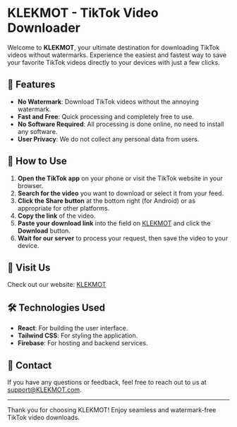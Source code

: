 # KLEKMOT - TikTok Video Downloader

Welcome to **KLEKMOT**, your ultimate destination for downloading TikTok videos without watermarks. Experience the easiest and fastest way to save your favorite TikTok videos directly to your devices with just a few clicks.

## 🌟 Features

- **No Watermark**: Download TikTok videos without the annoying watermark.
- **Fast and Free**: Quick processing and completely free to use.
- **No Software Required**: All processing is done online, no need to install any software.
- **User Privacy**: We do not collect any personal data from users.

## 🚀 How to Use

1. **Open the TikTok app** on your phone or visit the TikTok website in your browser.
2. **Search for the video** you want to download or select it from your feed.
3. **Click the Share button** at the bottom right (for Android) or as appropriate for other platforms.
4. **Copy the link** of the video.
5. **Paste your download link** into the field on [KLEKMOT](https://KLEKMOT-a2330.web.app/) and click the **Download** button.
6. **Wait for our server** to process your request, then save the video to your device.

## 🔗 Visit Us

Check out our website: [KLEKMOT](https://KLEKMOT-a2330.web.app/)

## 🛠️ Technologies Used

- **React**: For building the user interface.
- **Tailwind CSS**: For styling the application.
- **Firebase**: For hosting and backend services.

## 📧 Contact

If you have any questions or feedback, feel free to reach out to us at support@KLEKMOT.com.

---

Thank you for choosing KLEKMOT! Enjoy seamless and watermark-free TikTok video downloads.
